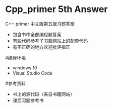 # Cpp_primer 5th Answer
C++ primer 中文版第五版习题答案
- 包含书中全部编程题答案
- 有些代码参考了书籍网站上的配套代码
- 有不正确的地方欢迎批评指正

#编译环境
- windows 10
- Visual Studio Code

#参考资料
- 书上的源代码（来自书籍网站）
- 课后习题参考书
